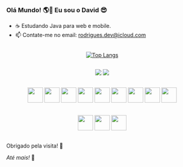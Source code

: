 ### Olá Mundo!  🌎👋  Eu sou o David 😎

- ☕ Estudando Java para web e mobile.
- 📫 Contate-me no email: rodrigues.dev@icloud.com

##

<div align="center">
  
[![Top Langs](https://github-readme-stats.vercel.app/api/top-langs/?username=trasherdave&layout=compact)](https://github.com/anuraghazra/github-readme-stats)
  
</div>

##

<div align="center">
  
<a href="https://www.linkedin.com/in/trasherdave/" target="_blank"><img src="https://img.shields.io/badge/LinkedIn-0077B5?style=for-the-badge&logo=linkedin&logoColor=white"></a>
<a href="https://www.youtube.com/channel/UCusOoJZsvMcRSotToCf5aFQ" target="_blank"><img src="https://img.shields.io/badge/YouTube-FF0000?style=for-the-badge&logo=youtube&logoColor=white"></a>
  
</div>

##

<div style="display: inline_block" align="center">
  
<img width="40" src="https://cdn.jsdelivr.net/gh/devicons/devicon/icons/java/java-original.svg" />
<img width="40" src="https://cdn.jsdelivr.net/gh/devicons/devicon/icons/spring/spring-original.svg"/>
<img width="40" src="https://cdn.jsdelivr.net/gh/devicons/devicon/icons/android/android-original.svg" />
<img width="40" src="https://cdn.jsdelivr.net/gh/devicons/devicon/icons/javascript/javascript-original.svg"/>
<img width="40" src="https://cdn.jsdelivr.net/gh/devicons/devicon/icons/html5/html5-original.svg" />
<img width="40" src="https://cdn.jsdelivr.net/gh/devicons/devicon/icons/css3/css3-original.svg" />
<img width="40" src="https://cdn.jsdelivr.net/gh/devicons/devicon/icons/bootstrap/bootstrap-original.svg" />
<img width="40" src="https://cdn.jsdelivr.net/gh/devicons/devicon/icons/postgresql/postgresql-original.svg" />
<img width="40" src="https://cdn.jsdelivr.net/gh/devicons/devicon/icons/mysql/mysql-original.svg" />
  
</div>

##

<div align="center">
  
<img width="40" src="https://cdn.jsdelivr.net/gh/devicons/devicon/icons/photoshop/photoshop-plain.svg" />
<img width="40" src="https://cdn.jsdelivr.net/gh/devicons/devicon/icons/premierepro/premierepro-plain.svg" />
<img width="40" src="https://cdn.jsdelivr.net/gh/devicons/devicon/icons/illustrator/illustrator-plain.svg" />
  
</div>

##

Obrigado pela visita! 🙂

_Até mais!_ 👋
